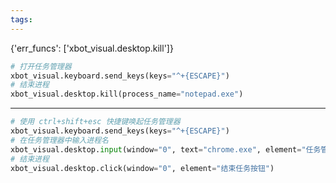 ```yaml
---
tags:
---
```

{'err_funcs': ['xbot_visual.desktop.kill']}
```python
# 打开任务管理器
xbot_visual.keyboard.send_keys(keys="^+{ESCAPE}")
# 结束进程
xbot_visual.desktop.kill(process_name="notepad.exe")
```
---
```python
# 使用 ctrl+shift+esc 快捷键唤起任务管理器
xbot_visual.keyboard.send_keys(keys="^+{ESCAPE}")
# 在任务管理器中输入进程名
xbot_visual.desktop.input(window="0", text="chrome.exe", element="任务管理器搜索框")
# 结束进程
xbot_visual.desktop.click(window="0", element="结束任务按钮")
```
